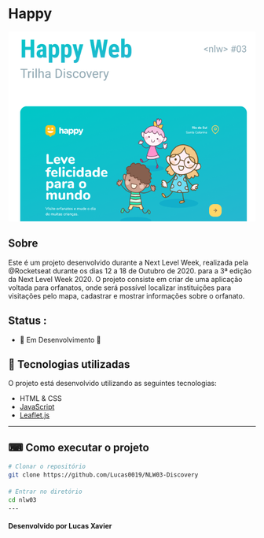 # Happy

 <img src="/public/images/capa.png"/>

## Sobre

Este é um projeto desenvolvido durante a Next Level Week, realizada pela @Rocketseat durante os dias 12 a 18 de Outubro de 2020. para a 3ª edição da Next Level Week 2020. O projeto consiste em criar de uma aplicação voltada para orfanatos, onde será possível localizar instituições para visitações pelo mapa, cadastrar e mostrar informações sobre o orfanato.

## Status :

- 🚧 Em Desenvolvimento 🚧

## 🚀 Tecnologias utilizadas

O projeto está desenvolvido utilizando as seguintes tecnologias:

- HTML & CSS
- [JavaScript](https://developer.mozilla.org/pt-BR/docs/Web/JavaScript)
- [Leaflet.js](https://leafletjs.com/)
<!-- - [Node.js](https://nodejs.org/en/)
- [Express](https://expressjs.com/pt-br/)
- [SQLite](https://www.sqlite.org/index.html)
- [Nunjucks](https://mozilla.github.io/nunjucks/) -->

---

## ⌨ Como executar o projeto

```bash
# Clonar o repositório
git clone https://github.com/Lucas0019/NLW03-Discovery

# Entrar no diretório
cd nlw03
---

```

#### Desenvolvido por Lucas Xavier
